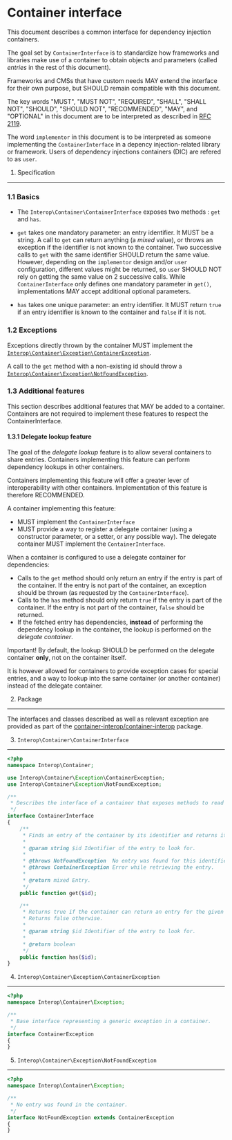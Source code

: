 Container interface
===================

This document describes a common interface for dependency injection containers.

The goal set by `ContainerInterface` is to standardize how frameworks and libraries make use of a
container to obtain objects and parameters (called *entries* in the rest of this document).

Frameworks and CMSs that have custom needs MAY extend 
the interface for their own purpose, but SHOULD remain compatible with this document. 

The key words "MUST", "MUST NOT", "REQUIRED", "SHALL", "SHALL NOT", "SHOULD",
"SHOULD NOT", "RECOMMENDED", "MAY", and "OPTIONAL" in this document are to be
interpreted as described in [RFC 2119][].

The word `implementor` in this document is to be interpreted as someone
implementing the `ContainerInterface` in a depency injection-related library or framework.
Users of dependency injections containers (DIC) are refered to as `user`.

[RFC 2119]: http://tools.ietf.org/html/rfc2119

1. Specification
-----------------

### 1.1 Basics

- The `Interop\Container\ContainerInterface` exposes two methods : `get` and `has`.

- `get` takes one mandatory parameter: an entry identifier. It MUST be a string.
  A call to `get` can return anything (a *mixed* value), or throws an exception if the identifier
  is not known to the container. Two successive calls to `get` with the same
  identifier SHOULD return the same value. However, depending on the `implementor`
  design and/or `user` configuration, different values might be returned, so
  `user` SHOULD NOT rely on getting the same value on 2 successive calls.
  While `ContainerInterface` only defines one mandatory parameter in `get()`, implementations
  MAY accept additional optional parameters.
  
- `has` takes one unique parameter: an entry identifier. It MUST return `true`
  if an entry identifier is known to the container and `false` if it is not.
  
### 1.2 Exceptions

Exceptions directly thrown by the container MUST implement the 
[`Interop\Container\Exception\ContainerException`](../src/Interop/Container/Exception/ContainerException.php).

A call to the `get` method with a non-existing id should throw a
[`Interop\Container\Exception\NotFoundException`](../src/Interop/Container/Exception/NotFoundException.php).

### 1.3 Additional features

This section describes additional features that MAY be added to a container. Containers are not 
required to implement these features to respect the ContainerInterface.

#### 1.3.1 Delegate lookup feature

The goal of the *delegate lookup* feature is to allow several containers to share entries. 
Containers implementing this feature can perform dependency lookups in other containers.

Containers implementing this feature will offer a greater lever of interoperability 
with other containers. Implementation of this feature is therefore RECOMMENDED.

A container implementing this feature:

- MUST implement the `ContainerInterface`
- MUST provide a way to register a delegate container (using a constructor parameter, or a setter, 
  or any possible way). The delegate container MUST implement the `ContainerInterface`.

When a container is configured to use a delegate container for dependencies:

- Calls to the `get` method should only return an entry if the entry is part of the container. 
  If the entry is not part of the container, an exception should be thrown 
  (as requested by the `ContainerInterface`).
- Calls to the `has` method should only return `true` if the entry is part of the container.
  If the entry is not part of the container, `false` should be returned.
- If the fetched entry has dependencies, **instead** of performing 
  the dependency lookup in the container, the lookup is performed on the *delegate container*.

Important! By default, the lookup SHOULD be performed on the delegate container **only**, not on the container itself.

It is however allowed for containers to provide exception cases for special entries, and a way to lookup 
into the same container (or another container) instead of the delegate container.

2. Package
----------

The interfaces and classes described as well as relevant exception are provided as part of the
[container-interop/container-interop](https://packagist.org/packages/container-interop/container-interop) package.

3. `Interop\Container\ContainerInterface`
-----------------------------------------

```php
<?php
namespace Interop\Container;

use Interop\Container\Exception\ContainerException;
use Interop\Container\Exception\NotFoundException;

/**
 * Describes the interface of a container that exposes methods to read its entries.
 */
interface ContainerInterface
{
    /**
     * Finds an entry of the container by its identifier and returns it.
     *
     * @param string $id Identifier of the entry to look for.
     *
     * @throws NotFoundException  No entry was found for this identifier.
     * @throws ContainerException Error while retrieving the entry.
     *
     * @return mixed Entry.
     */
    public function get($id);

    /**
     * Returns true if the container can return an entry for the given identifier.
     * Returns false otherwise.
     *
     * @param string $id Identifier of the entry to look for.
     *
     * @return boolean
     */
    public function has($id);
}
```

4. `Interop\Container\Exception\ContainerException`
---------------------------------------------------

```php
<?php
namespace Interop\Container\Exception;

/**
 * Base interface representing a generic exception in a container.
 */
interface ContainerException
{
}
```

5. `Interop\Container\Exception\NotFoundException`
---------------------------------------------------

```php
<?php
namespace Interop\Container\Exception;

/**
 * No entry was found in the container.
 */
interface NotFoundException extends ContainerException
{
}
```
